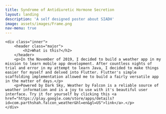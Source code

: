 ```yaml
---
title: Syndrome of Antidiuretic Hormone Secretion
layout: landing
description: 'A self designed poster about SIADH'
image: assets/images/Frame.png
nav-menu: true
---
```



<!-- Main -->
<div id="main">

<!-- One -->

	<div class="inner">
		<header class="major">
			<h2>What is this?</h2>
		</header>
		<p>In the November of 2019, I decided to build a weather app in my mission to learn mobile app development. After countless nights of trial and error in my attempt to learn Java, I decided to make things easier for myself and delved into Flutter. Flutter's simple scaffolding implementation allowed me to build a fairly versatile app in the matter of days.</p>
		<p>Powered by Dark Sky, Weather by Falcon is a reliable source of weather information and is a joy to use with it's beautiful user interface. Try it for yourself by clicking this <a href="https://play.google.com/store/apps/details?id=com.parthshah.falcon_weather&hl=en&gl=US">link</a>.</p>
	</div>
</section>

<span class="image fit"><img src="{% link assets/images/poster.png %}" alt="" /></span>

<!-- Two -->


<!-- Three -->


</div>
